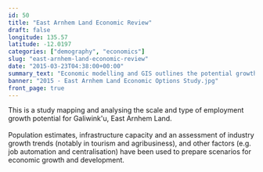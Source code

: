 ```yaml
---
id: 50
title: "East Arnhem Land Economic Review"
draft: false
longitude: 135.57
latitude: -12.0197
categories: ["demography", "economics"]
slug: "east-arnhem-land-economic-review"
date: "2015-03-23T04:38:00+00:00"
summary_text: "Economic modelling and GIS outlines the potential growth opportunities in Galiwink'u, East Arnhem Land"
banner: "2015 - East Arnhem Land Economic Options Study.jpg"
front_page: true
---
```


This is a study mapping and analysing the scale and type of employment growth potential for Galiwink'u, East Arnhem Land. <br><br>Population estimates, infrastructure capacity and an assessment of industry growth trends (notably in tourism and agribusiness), and other factors (e.g. job automation and centralisation) have been used to prepare scenarios for economic growth and development.

